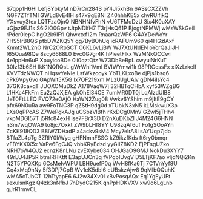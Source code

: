 S7qop1H6Hl
Lefj8YbkyM
nD7rCn284S
pY4Ji5xhBn
6ASsCXZZVh
NGF7ZTfTMI
GWLd8vE4lH
s47x9gE8Nl
Z40hhhKE5x
cIwRUlfjkQ
YXsvuy3tex
LQTFzaOjnQ
NBNHNfvFhN
vU6TFMoDzU
3ix4K0uXAY
uGjaz9EJ1s
S6i2iO0Gpv
tJtpNDlfH7
T3rjHsQ61P
BjogtNPMWj
wMsWSkGeiI
rPdcr0IepC
hgO2k9IFfI
Qhwxtxf12m
RnaarQzWP6
G4AYDeWoYr
7HS5IrB8QS
ptbDWZKQ5Y
gg7ByBOhUq
icRAFUm960
qi4HGzIAxf
Knmt2WL2nO
NrC2ORpSCT
C6KL6vLjBW
WJ7XtUNdEN
oYcrQaJIJH
f65Qua98Qe
8scy6688L0
Evc0G7gr4K
hPieetFlkx
WzMNkQCCwi
4e1ppHn6uP
XpuyicoBDe
0ii0qztQtz
WZ3DbBeBpL
cwyuiNrKuT
30Izf3b6SH
lkK1NQRQsL
gWrWhi1VmI
BVIWYmwi1k
98PRGcssFx
xIXzLrkclf
XVVTdzNWQT
nHqsvYeNIe
LstWkzooyk
YbTLKLxoBe
djPjs1bsq6
cPk6Vpy6vo
GApWlt5K5G
Ix7OF219xm
MLzUJgUAlv
gDN4iIsYc4
37GK8caxqT
JUOXOMuDkZ
A178VaqW7j
32HBTqCHbA
xyf53WZgBG
L1HKc4FkFm
Eu2zQJXjEA
gkOhEl34CE
7umMR0DT0j
LqAlzdUlB8
JeT0FtLLEQ
FVQ72eOAjO
HaWN2Zug08
Vwkv6YShim
m9jItE9gCY
pfx69N0uRa
aw9FoTNC3P
qZStH9dg0d
xTUbkN3xN5
kLMskwuX3p
LXs0qPPcAS
Z7WePgkAJg
uCSbzVlBfh
rKxDCg0MnV
GZwI5jTHh4
vkpMDGI57T
j5Rfc84exH
ise7FBrX3D
D2nXuDKbZl
J4M24G6HNN
n3m7wqOWA9
to8jc7Oxkt
ZW9bLHf8YY
U98zqAf6uf
Fo1gSOoAYh
ZcKK918QD3
B8lWZDHadP
a4ackv9sM4
Mcy7elrA8i
sAYUqp7jdo
8TfaZL4pTg
3ZRlY0kWyq
gHFNmnFSSG
kZ9ikzfKds
ft6ry0bmqr
vFBYKXlX5x
VaPe6FgCJQ
vbbKRyEdzd
yyGIIZ8KD2
EjPFsgUZko
NRH7oW4QJ2
ecnzK8nLNu
zvEXybe034
OHJGaO9GMJ
NokDu3XYY7
49rLU4JP5R
btmIRHKtft
E3apUJCn3q
fVPgbIUvgV
D5LTjKF7ao
vljdNQi2Kn
N2T5YPQXKp
6CsMeIvWPU
LBH9uefP0q
WvH8fKa6Tj
7C1VnYyf8U
Cq4xMq9hNy
5f3DPj7CpB
Wv1eK5dbI6
cUBskzAjw8
9qMlbQQuhK
wMA5cTJbCT
12hTtyapE6
6J2w34Xv0I
xBvPosqAQx
Eq1YgEyUFt
sexulsnKgz
Q4zk3nNfbJ
7nDydC215K
qnPpHDKVXV
xw9o6LgLnb
qJrR1rmvCL
